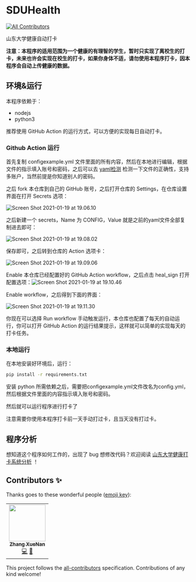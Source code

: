 # SDUHealth
<!-- ALL-CONTRIBUTORS-BADGE:START - Do not remove or modify this section -->
[![All Contributors](https://img.shields.io/badge/all_contributors-1-orange.svg?style=flat-square)](#contributors-)
<!-- ALL-CONTRIBUTORS-BADGE:END -->

山东大学健康自动打卡

**注意：本程序的适用范围为一个健康的有理智的学生，暂时只实现了离校生的打卡，未来也许会实现在校生的打卡，如果你身体不适，请勿使用本程序打卡，因本程序会自动上传健康的数据。**

## 环境&运行

本程序依赖于：

- nodejs
- python3

推荐使用 GitHub Action 的运行方式，可以方便的实现每日自动打卡。

### Github Action 运行

首先复制 configexample.yml 文件里面的所有内容，然后在本地进行编辑，根据文件的指示填入账号和密码，之后可以去 [yaml检测](https://www.bejson.com/validators/yaml_editor/) 检测一下文件的正确性，支持多账户，当然前提是你知道别人的密码。

之后 fork 本仓库到自己的 GitHub 账号，之后打开仓库的 Settings，在仓库设置界面在打开 Secrets 选项：

![Screen Shot 2021-01-19 at 19.06.10](https://cdn.jsdelivr.net/gh/viewv/Pico@master/uPic/Screen%20Shot%202021-01-19%20at%2019.06.10.png)

之后新建一个 secrets，Name 为 CONFIG，Value 就是之前的yaml文件全部复制进去即可：

![Screen Shot 2021-01-19 at 19.08.02](https://cdn.jsdelivr.net/gh/viewv/Pico@master/uPic/Screen%20Shot%202021-01-19%20at%2019.08.02.png)

保存即可，之后转到仓库的 Action 选项卡：

![Screen Shot 2021-01-19 at 19.09.06](https://cdn.jsdelivr.net/gh/viewv/Pico@master/uPic/Screen%20Shot%202021-01-19%20at%2019.09.06.png)

Enable 本仓库已经配置好的 GitHub Action workflow，之后点击 heal_sign 打开配置选项：![Screen Shot 2021-01-19 at 19.10.46](https://cdn.jsdelivr.net/gh/viewv/Pico@master/uPic/Screen%20Shot%202021-01-19%20at%2019.10.46.png)

 Enable workflow，之后得到下面的界面：

![Screen Shot 2021-01-19 at 19.11.30](https://cdn.jsdelivr.net/gh/viewv/Pico@master/uPic/Screen%20Shot%202021-01-19%20at%2019.11.30.png)

你现在可以选择 Run workflow 手动触发运行，本仓库也配置了每天的自动运行，你可以打开 GitHub Action 的运行结果提示，这样就可以简单的实现每天的打卡任务。 

### 本地运行

在本地安装好环境后，运行：

```bash
pip install -r requirements.txt
```

安装 python 所需依赖之后，需要把configexample.yml文件改名为config.yml，然后根据文件里面的内容指示填入账号和密码。

然后就可以运行程序进行打卡了

注意需要你使用本程序打卡前一天手动打过卡，且当天没有打过卡。

## 程序分析

想知道这个程序如何工作的，出现了 bug 想修改代码？欢迎阅读 [山东大学健康打卡系统分析](https://github.com/viewv/sduhealth/blob/main/analysis.md) ！


## Contributors ✨

Thanks goes to these wonderful people ([emoji key](https://allcontributors.org/docs/en/emoji-key)):

<!-- ALL-CONTRIBUTORS-LIST:START - Do not remove or modify this section -->
<!-- prettier-ignore-start -->
<!-- markdownlint-disable -->
<table>
  <tr>
    <td align="center"><a href="https://tech.viewv.top"><img src="https://avatars3.githubusercontent.com/u/32566594?v=4?s=100" width="100px;" alt=""/><br /><sub><b>Zhang XueNan</b></sub></a><br /><a href="https://github.com/viewv/sduhealth/commits?author=viewv" title="Code">💻</a> <a href="#ideas-viewv" title="Ideas, Planning, & Feedback">🤔</a></td>
  </tr>
</table>

<!-- markdownlint-restore -->
<!-- prettier-ignore-end -->

<!-- ALL-CONTRIBUTORS-LIST:END -->

This project follows the [all-contributors](https://github.com/all-contributors/all-contributors) specification. Contributions of any kind welcome!